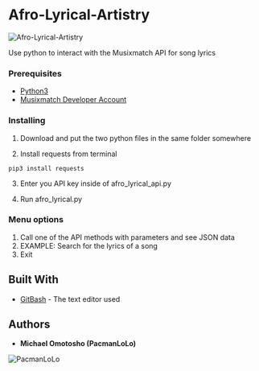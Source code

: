# Afro-Lyrical-Artistry 

![Afro-Lyrical-Artistry](https://imgur.com/a/wBrAoee)

Use python to interact with the Musixmatch API for song lyrics

### Prerequisites

* [Python3](http://www.python.org/downloads)
* [Musixmatch Developer Account](https://developer.musixmatch.com/)

### Installing

1. Download and put the two python files in the same folder somewhere

2. Install requests from terminal

```
pip3 install requests
```

3. Enter you API key inside of afro_lyrical_api.py

4. Run afro_lyrical.py

### Menu options

1. Call one of the API methods with parameters and see JSON data
2. EXAMPLE: Search for the lyrics of a song
3. Exit

## Built With

* [GitBash](https://github.com/git-guides/install-git) - The text editor used


## Authors

* **Michael Omotosho (PacmanLoLo)**

![PacmanLoLo](https://imgur.com/OOY21yd)

